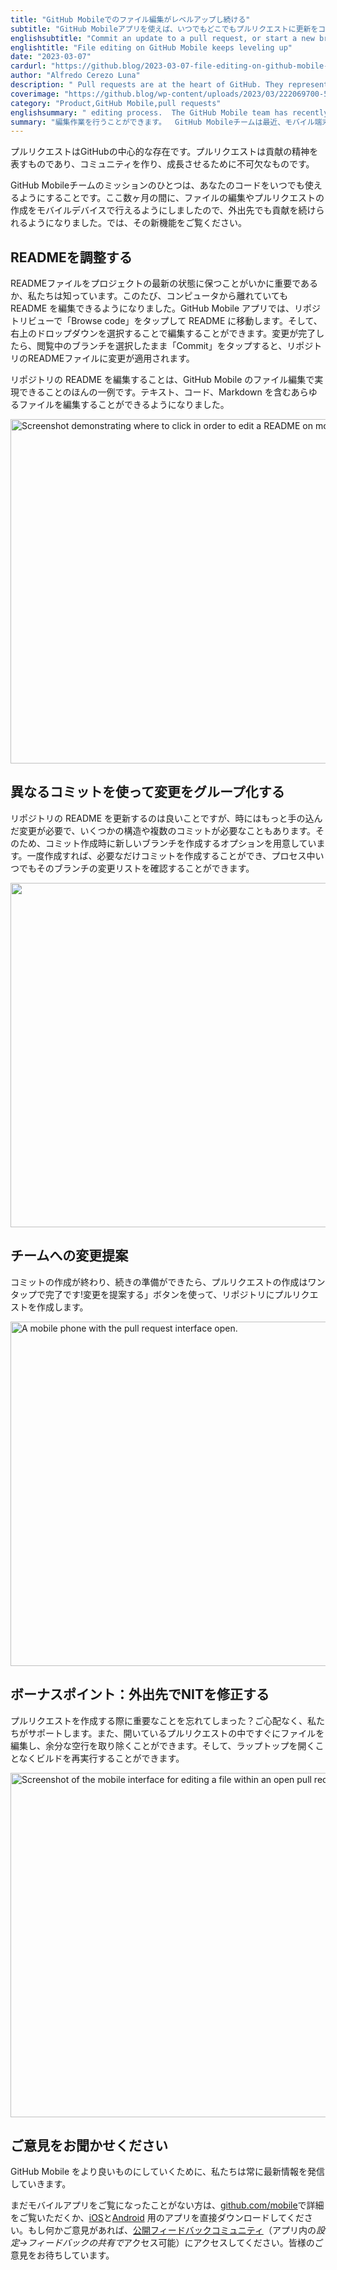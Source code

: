 ```yaml
---
title: "GitHub Mobileでのファイル編集がレベルアップし続ける"
subtitle: "GitHub Mobileアプリを使えば、いつでもどこでもプルリクエストに更新をコミットしたり、新しいブランチを立ち上げてバグをつぶしたりすることができます。"
englishsubtitle: "Commit an update to a pull request, or start a new branch to squash a bug at any time, wherever you are using the GitHub Mobile apps."
englishtitle: "File editing on GitHub Mobile keeps leveling up"
date: "2023-03-07"
cardurl: "https://github.blog/2023-03-07-file-editing-on-github-mobile-keeps-leveling-up/"
author: "Alfredo Cerezo Luna"
description: " Pull requests are at the heart of GitHub. They represent the spirit of contributions and are essential to creating and growing communities.  On the GitHub Mobile team, one of our missions is to bring your code to you–whenever you are. In the last few months, we’ve brought file editing and pull request creation to your mobile device, so that you can keep contributing on the go. Let’s take a look at what’s new.  Tweak your README  We know how important it is to keep README files up to date with the latest state of your project. Now you can edit your READMEs even if you’re away from the computer. In the GitHub Mobile app, navigate to your README by tapping “Browse code” in the repository view. Then, you can edit it by selecting the dropdown in the top right hand corner. Once you are done with your changes, tap “Commit” while keeping the branch you are browsing selected, and your modifications will be applied to your repository README file.  Editing a repository README is just one example of what you can achieve with file editing on GitHub Mobile. You can now edit any file containing text, code, or Markdown.  Group your changes using different commits  Updating a repository README is great, but we also know that sometimes you need more elaborate modifications that require some structure and more than one commit. For that goal, we offer the option to create a new branch during the "
coverimage: "https://github.blog/wp-content/uploads/2023/03/222069700-5082b63f-7b4d-45ce-a2a9-091b3b559ef6.png?resize=1600%2C850"
category: "Product,GitHub Mobile,pull requests"
englishsummary: " editing process.  The GitHub Mobile team has recently enabled editing of repository files and pull requests on mobile devices, allowing users to contribute to their projects even when away from the computer."
summary: "編集作業を行うことができます。  GitHub Mobileチームは最近、モバイル端末でのリポジトリファイルやプルリクエストの編集を可能にし、ユーザーがコンピュータから離れていてもプロジェクトに貢献できるようにしました。"
---
```


<p>プルリクエストはGitHubの中心的な存在です。プルリクエストは貢献の精神を表すものであり、コミュニティを作り、成長させるために不可欠なものです。</p>
<p>GitHub Mobileチームのミッションのひとつは、あなたのコードをいつでも使えるようにすることです。ここ数ヶ月の間に、ファイルの編集やプルリクエストの作成をモバイルデバイスで行えるようにしましたので、外出先でも貢献を続けられるようになりました。では、その新機能をご覧ください。</p>
<h2 id="tweak-your-readme">READMEを調整する<a href="#tweak-your-readme" class="heading-link pl-2 text-italic text-bold" aria-label="Tweak your README"></a></h2>
<p>READMEファイルをプロジェクトの最新の状態に保つことがいかに重要であるか、私たちは知っています。このたび、コンピュータから離れていても README を編集できるようになりました。GitHub Mobile アプリでは、リポジトリビューで「Browse code」をタップして README に移動します。そして、右上のドロップダウンを選択することで編集することができます。変更が完了したら、閲覧中のブランチを選択したまま「Commit」をタップすると、リポジトリのREADMEファイルに変更が適用されます。</p>
<p>リポジトリの README を編集することは、GitHub Mobile のファイル編集で実現できることのほんの一例です。テキスト、コード、Markdown を含むあらゆるファイルを編集することができるようになりました。</p>
<p><img decoding="async" src="https://github.blog/wp-content/uploads/2023/03/image2.png?w=1024&#038;resize=1024%2C551" alt="Screenshot demonstrating where to click in order to edit a README on mobile." width="1024" height="551" class="aligncenter size-large wp-image-70555 width-fit" srcset="https://github.blog/wp-content/uploads/2023/03/image2.png?w=1999 1999w, https://github.blog/wp-content/uploads/2023/03/image2.png?w=300 300w, https://github.blog/wp-content/uploads/2023/03/image2.png?w=768 768w, https://github.blog/wp-content/uploads/2023/03/image2.png?w=1024&#038;resize=1024%2C551 1024w, https://github.blog/wp-content/uploads/2023/03/image2.png?w=1536 1536w" sizes="(max-width: 1000px) 100vw, 1000px" data-recalc-dims="1" /></p>
<h2 id="group-your-changes-using-different-commits">異なるコミットを使って変更をグループ化する<a href="#group-your-changes-using-different-commits" class="heading-link pl-2 text-italic text-bold" aria-label="Group your changes using different commits"></a></h2>
<p>リポジトリの README を更新するのは良いことですが、時にはもっと手の込んだ変更が必要で、いくつかの構造や複数のコミットが必要なこともあります。そのため、コミット作成時に新しいブランチを作成するオプションを用意しています。一度作成すれば、必要なだけコミットを作成することができ、プロセス中いつでもそのブランチの変更リストを確認することができます。</p>
<p><img decoding="async" loading="lazy" src="https://github.blog/wp-content/uploads/2023/03/image4.png?w=1024&#038;resize=1024%2C551" alt="" width="1024" height="551" class="aligncenter size-large wp-image-70556 width-fit" srcset="https://github.blog/wp-content/uploads/2023/03/image4.png?w=1999 1999w, https://github.blog/wp-content/uploads/2023/03/image4.png?w=300 300w, https://github.blog/wp-content/uploads/2023/03/image4.png?w=768 768w, https://github.blog/wp-content/uploads/2023/03/image4.png?w=1024&#038;resize=1024%2C551 1024w, https://github.blog/wp-content/uploads/2023/03/image4.png?w=1536 1536w" sizes="(max-width: 1000px) 100vw, 1000px" data-recalc-dims="1" /></p>
<h2 id="propose-changes-to-the-team">チームへの変更提案<a href="#propose-changes-to-the-team" class="heading-link pl-2 text-italic text-bold" aria-label="Propose changes to the team"></a></h2>
<p>コミットの作成が終わり、続きの準備ができたら、プルリクエストの作成はワンタップで完了です!変更を提案する」ボタンを使って、リポジトリにプルリクエストを作成します。</p>
<p><img decoding="async" loading="lazy" src="https://github.blog/wp-content/uploads/2023/03/image5.png?w=1024&#038;resize=1024%2C551" alt="A mobile phone with the pull request interface open." width="1024" height="551" class="aligncenter size-large wp-image-70557 width-fit" srcset="https://github.blog/wp-content/uploads/2023/03/image5.png?w=1999 1999w, https://github.blog/wp-content/uploads/2023/03/image5.png?w=300 300w, https://github.blog/wp-content/uploads/2023/03/image5.png?w=768 768w, https://github.blog/wp-content/uploads/2023/03/image5.png?w=1024&#038;resize=1024%2C551 1024w, https://github.blog/wp-content/uploads/2023/03/image5.png?w=1536 1536w" sizes="(max-width: 1000px) 100vw, 1000px" data-recalc-dims="1" /></p>
<h2 id="bonus-points-fix-those-nits-on-the-go">ボーナスポイント：外出先でNITを修正する<a href="#bonus-points-fix-those-nits-on-the-go" class="heading-link pl-2 text-italic text-bold" aria-label="Bonus points: fix those NITs on the go"></a></h2>
<p>プルリクエストを作成する際に重要なことを忘れてしまった？ご心配なく、私たちがサポートします。また、開いているプルリクエストの中ですぐにファイルを編集し、余分な空行を取り除くことができます。そして、ラップトップを開くことなくビルドを再実行することができます。</p>
<p><img decoding="async" loading="lazy" src="https://github.blog/wp-content/uploads/2023/03/image1-1.png?w=1024&#038;resize=1024%2C551" alt="Screenshot of the mobile interface for editing a file within an open pull request." width="1024" height="551" class="aligncenter size-large wp-image-70558 width-fit" srcset="https://github.blog/wp-content/uploads/2023/03/image1-1.png?w=1999 1999w, https://github.blog/wp-content/uploads/2023/03/image1-1.png?w=300 300w, https://github.blog/wp-content/uploads/2023/03/image1-1.png?w=768 768w, https://github.blog/wp-content/uploads/2023/03/image1-1.png?w=1024&#038;resize=1024%2C551 1024w, https://github.blog/wp-content/uploads/2023/03/image1-1.png?w=1536 1536w" sizes="(max-width: 1000px) 100vw, 1000px" data-recalc-dims="1" /></p>
<h2 id="tell-us-what-you-think">ご意見をお聞かせください<a href="#tell-us-what-you-think" class="heading-link pl-2 text-italic text-bold" aria-label="Tell us what you think"></a></h2>
<p>GitHub Mobile をより良いものにしていくために、私たちは常に最新情報を発信していきます。</p>
<p>まだモバイルアプリをご覧になったことがない方は、<a href="https://github.com/mobile">github.com/mobile</a>で詳細をご覧いただくか、<a href="https://apps.apple.com/app/github/id1477376905?ls=1">iOS</a>と<a href="https://play.google.com/store/apps/details?id=com.github.android">Android</a> 用のアプリを直接ダウンロードしてください。もし何かご意見があれば、<a href="https://github.com/orgs/community/discussions/categories/mobile">公開フィードバックコミュニティ</a>（アプリ内の<em>設定-&gt;フィードバックの共有で</em>アクセス可能）にアクセスしてください。皆様のご意見をお待ちしています。</p>


